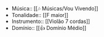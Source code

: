 - Música:: [[🎶 Músicas/Vou Vivendo]]
- Tonalidade:: [[F maior]]
- Instrumento:: [[Violão 7 cordas]]
- Domínio:: [[👍 Domínio Médio]]